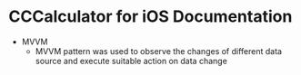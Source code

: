 # CCCalculator for iOS Documentation

* MVVM
  - MVVM pattern was used to observe the changes of different data source and execute suitable action on data change
